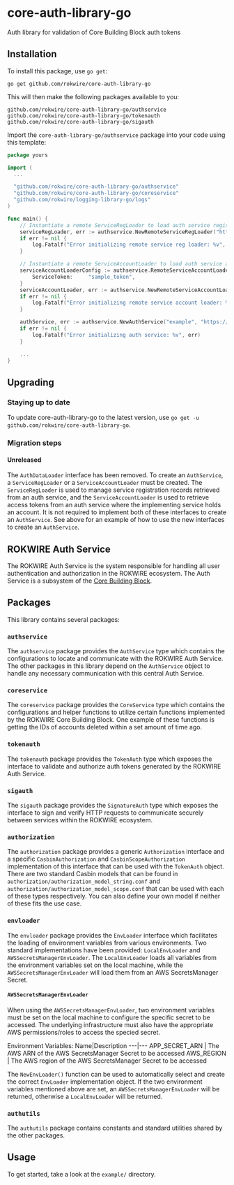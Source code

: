 # core-auth-library-go
Auth library for validation of Core Building Block auth tokens

## Installation
To install this package, use `go get`:

    go get github.com/rokwire/core-auth-library-go

This will then make the following packages available to you:

    github.com/rokwire/core-auth-library-go/authservice
    github.com/rokwire/core-auth-library-go/tokenauth
    github.com/rokwire/core-auth-library-go/sigauth

Import the `core-auth-library-go/authservice` package into your code using this template:

```go
package yours

import (
  ...

  "github.com/rokwire/core-auth-library-go/authservice"
  "github.com/rokwire/core-auth-library-go/coreservice"
  "github.com/rokwire/logging-library-go/logs"
)

func main() {
	// Instantiate a remote ServiceRegLoader to load auth service registration record from auth service
	serviceRegLoader, err := authservice.NewRemoteServiceRegLoader("https://rokwire.illinois.edu/auth", "", []string{"auth"}, true)
	if err != nil {
		log.Fatalf("Error initializing remote service reg loader: %v", err)
	}

	// Instantiate a remote ServiceAccountLoader to load auth service account-related data from auth service
    serviceAccountLoaderConfig := authservice.RemoteServiceAccountLoaderConfig{
		ServiceToken:     "sample_token",
	}
	serviceAccountLoader, err := authservice.NewRemoteServiceAccountLoader("https://rokwire.illinois.edu/auth", serviceAccountLoaderConfig, true)
	if err != nil {
		log.Fatalf("Error initializing remote service account loader: %v", err)
	}

	authService, err := authservice.NewAuthService("example", "https://rokwire.illinois.edu/example", serviceRegLoader, serviceAccountLoader)
	if err != nil {
		log.Fatalf("Error initializing auth service: %v", err)
	}

    ...
}
```

## Upgrading
### Staying up to date
To update core-auth-library-go to the latest version, use `go get -u github.com/rokwire/core-auth-library-go`.

### Migration steps
#### Unreleased
The `AuthDataLoader` interface has been removed. To create an `AuthService`, a `ServiceRegLoader` or a `ServiceAccountLoader` must be created. The `ServiceRegLoader` is used to manage service registration records retrieved from an auth service, and the `ServiceAccountLoader` is used to retrieve access tokens from an auth service where the implementing service holds an account. It is not required to implement both of these interfaces to create an `AuthService`. See above for an example of how to use the new interfaces to create an `AuthService`.

## ROKWIRE Auth Service
The ROKWIRE Auth Service is the system responsible for handling all user authentication and authorization in the ROKWIRE ecosystem. The Auth Service is a subsystem of the [Core Building Block](https://github.com/rokwire/core-building-block). 

## Packages
This library contains several packages:

### `authservice`
The `authservice` package provides the `AuthService` type which contains the configurations to locate and communicate with the ROKWIRE Auth Service. The other packages in this library depend on the `AuthService` object to handle any necessary communication with this central Auth Service.

### `coreservice`
The `coreservice` package provides the `CoreService` type which contains the configurations and helper functions to utilize certain functions implemented by the ROKWIRE Core Building Block. One example of these functions is getting the IDs of accounts deleted within a set amount of time ago.

### `tokenauth`
The `tokenauth` package provides the `TokenAuth` type which exposes the interface to validate and authorize auth tokens generated by the ROKWIRE Auth Service.

### `sigauth`
The `sigauth` package provides the `SignatureAuth` type which exposes the interface to sign and verify HTTP requests to communicate securely between services within the ROKWIRE ecosystem.

### `authorization`
The `authorization` package provides a generic `Authorization` interface and a specific `CasbinAuthorization` and `CasbinScopeAuthorization` implementation of this interface that can be used with the `TokenAuth` object. There are two standard Casbin models that can be found in `authorization/authorization_model_string.conf` and `authorization/authorization_model_scope.conf` that can be used with each of these types respectively. You can also define your own model if neither of these fits the use case.

### `envloader`
The `envloader` package provides the `EnvLoader` interface which facilitates the loading of environment variables from various environments. Two standard implementations have been provided: `LocalEnvLoader` and `AWSSecretsManagerEnvLoader`. The `LocalEnvLoader` loads all variables from the environment variables set on the local machine, while the `AWSSecretsManagerEnvLoader` will load them from an AWS SecretsManager Secret.

#### `AWSSecretsManagerEnvLoader`
When using the `AWSSecretsManagerEnvLoader`, two environment variables must be set on the local machine to configure the specific secret to be accessed. The underlying infrastructure must also have the appropriate AWS permissions/roles to access the specied secret.

Environment Variables:
Name|Description
---|---
APP_SECRET_ARN | The AWS ARN of the AWS SecretsManager Secret to be accessed
AWS_REGION | The AWS region of the AWS SecretsManager Secret to be accessed

The `NewEnvLoader()` function can be used to automatically select and create the correct `EnvLoader` implementation object. If the two environment variables mentioned above are set, an `AWSSecretsManagerEnvLoader` will be returned, otherwise a `LocalEnvLoader` will be returned.

### `authutils`
The `authutils` package contains constants and standard utilities shared by the other packages.

## Usage
To get started, take a look at the `example/` directory.
